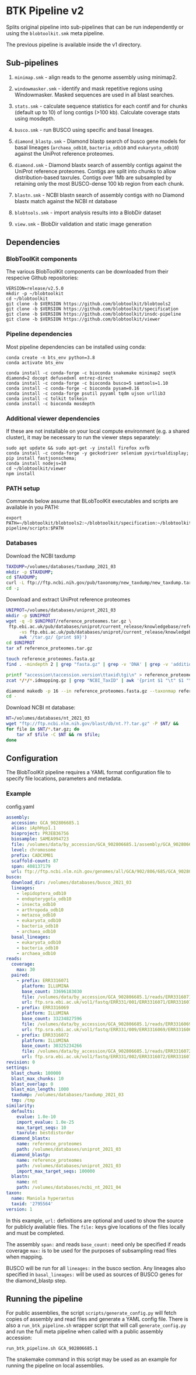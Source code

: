 # BTK Pipeline v2

Splits original pipeline into sub-pipelines that can be run independently or using the `blobtoolkit.smk` meta pipeline.

The previous pipeline is available inside the v1 directory.

## Sub-pipelines

1. `minimap.smk` - align reads to the genome assembly using minimap2.

1. `windowmasker.smk` - identify and mask repetitive regions using Windowmasker. Masked sequences are used in all blast searches.

1. `stats.smk` - calculate sequence statistics for each contif and for chunks (default up to 10) of long contigs (>100 kb). Calculate coverage stats using mosdepth.

1. `busco.smk` - run BUSCO using specific and basal lineages.

1. `diamond_blastp.smk` - Diamond blastp search of busco gene models for basal lineages (`archaea_odb10`, `bacteria_odb10` and `eukaryota_odb10`) against the UniProt reference proteomes.

1. `diamond.smk` - Diamond blastx search of assembly contigs against the UniProt reference proteomes. Contigs are split into chunks to allow distribution-based taxrules. Contigs over 1Mb are subsampled by retaining only the most BUSCO-dense 100 kb region from each chunk. 

1. `blastn.smk` - NCBI blastn search of assembly contigs with no Diamond blastx match against the NCBI nt database

1. `blobtools.smk` - import analysis results into a BlobDir dataset

1. `view.smk` - BlobDir validation and static image generation


## Dependencies

### BlobToolKit components
The various BlobToolKit components can be downloaded from their respecive Github repositories:
```
VERSION=release/v2.5.0
mkdir -p ~/blobtoolkit
cd ~/blobtoolkit
git clone -b $VERSION https://github.com/blobtoolkit/blobtools2
git clone -b $VERSION https://github.com/blobtoolkit/specification
git clone -b $VERSION https://github.com/blobtoolkit/insdc-pipeline
git clone -b $VERSION https://github.com/blobtoolkit/viewer
```

### Pipeline dependencies
Most pipeline dependencies can be installed using conda:
```
conda create -n bts_env python=3.8
conda activate bts_env

conda install -c conda-forge -c bioconda snakemake minimap2 seqtk diamond=2 docopt defusedxml entrez-direct
conda install -c conda-forge -c bioconda busco=5 samtools=1.10
conda install -c conda-forge -c bioconda pysam=0.16
conda install -c conda-forge psutil pyyaml tqdm ujson urllib3
conda install -c tolkit tolkein
conda install -c bioconda mosdepth
```

### Additional viewer dependencies
If these are not installable on your local compute environment (e.g. a shared cluster), it may be necessary to run the viewer steps separately:
```
sudo apt update && sudo apt-get -y install firefox xvfb
conda install -c conda-forge -y geckodriver selenium pyvirtualdisplay;
pip install fastjsonschema;
conda install nodejs=10
cd ~/blobtoolkit/viewer
npm install
```

### PATH setup
Commands below assume that BLobToolKit executables and scripts are available in you PATH:
```
export PATH=~/blobtoolkit/blobtools2:~/blobtoolkit/specification:~/blobtoolkit/insdc-pipeline/scripts:$PATH
```

### Databases
Download the NCBI taxdump
```bash
TAXDUMP=/volumes/databases/taxdump_2021_03
mkdir -p $TAXDUMP;
cd $TAXDUMP;
curl -L ftp://ftp.ncbi.nih.gov/pub/taxonomy/new_taxdump/new_taxdump.tar.gz | tar xzf -;
cd -;
```

Download and extract UniProt reference proteomes
```bash
UNIPROT=/volumes/databases/uniprot_2021_03
mkdir -p $UNIPROT
wget -q -O $UNIPROT/reference_proteomes.tar.gz \
 ftp.ebi.ac.uk/pub/databases/uniprot/current_release/knowledgebase/reference_proteomes/$(curl \
     -vs ftp.ebi.ac.uk/pub/databases/uniprot/current_release/knowledgebase/reference_proteomes/ 2>&1 | \
     awk '/tar.gz/ {print $9}')
cd $UNIPROT
tar xf reference_proteomes.tar.gz

touch reference_proteomes.fasta.gz
find . -mindepth 2 | grep "fasta.gz" | grep -v 'DNA' | grep -v 'additional' | xargs cat >> reference_proteomes.fasta.gz

printf "accession\taccession.version\ttaxid\tgi\n" > reference_proteomes.taxid_map
zcat */*/*.idmapping.gz | grep "NCBI_TaxID" | awk '{print $1 "\t" $1 "\t" $3 "\t" 0}' >> reference_proteomes.taxid_map

diamond makedb -p 16 --in reference_proteomes.fasta.gz --taxonmap reference_proteomes.taxid_map --taxonnodes $TAXDUMP/nodes.dmp --taxonnames $TAXDUMP/names.dmp -d reference_proteomes.dmnd
cd -
```

Download NCBI nt database:
```bash
NT=/volumes/databases/nt_2021_03
wget "ftp://ftp.ncbi.nlm.nih.gov/blast/db/nt.??.tar.gz" -P $NT/ &&
for file in $NT/*.tar.gz; do
    tar xf $file -C $NT && rm $file;
done
```

## Configuration
The BlobToolKit pipeline requires a YAML format configuration file to specify file locations, parameters and metadata.

### Example

config.yaml
```yaml
assembly:
  accession: GCA_902806685.1
  alias: iAphHyp1.1
  bioproject: PRJEB36756
  biosample: SAMEA994723
  file: /volumes/data/by_accession/GCA_902806685.1/assembly/GCA_902806685.1.fasta.gz
  level: chromosome
  prefix: CADCXM01
  scaffold-count: 87
  span: 408137179
  url: ftp://ftp.ncbi.nlm.nih.gov/genomes/all/GCA/902/806/685/GCA_902806685.1_iAphHyp1.1/GCA_902806685.1_iAphHyp1.1_genomic.fna.gz
busco:
  download_dir: /volumes/databases/busco_2021_03
  lineages:
    - lepidoptera_odb10
    - endopterygota_odb10
    - insecta_odb10
    - arthropoda_odb10
    - metazoa_odb10
    - eukaryota_odb10
    - bacteria_odb10
    - archaea_odb10
  basal_lineages:
    - eukaryota_odb10
    - bacteria_odb10
    - archaea_odb10
reads:
  coverage:
    max: 30
  paired:
    - prefix: ERR3316071
      platform: ILLUMINA
      base_count: 33696183030
      file: /volumes/data/by_accession/GCA_902806685.1/reads/ERR3316071_1.fastq.gz;/volumes/data/by_accession/GCA_902806685.1/reads/ERR3316071_2.fastq.gz
      url: ftp.sra.ebi.ac.uk/vol1/fastq/ERR331/001/ERR3316071/ERR3316071_1.fastq.gz;ftp.sra.ebi.ac.uk/vol1/fastq/ERR331/001/ERR3316071/ERR3316071_2.fastq.gz
    - prefix: ERR3316069
      platform: ILLUMINA
      base_count: 33234827596
      file: /volumes/data/by_accession/GCA_902806685.1/reads/ERR3316069_1.fastq.gz;/volumes/data/by_accession/GCA_902806685.1/reads/ERR3316069_2.fastq.gz
      url: ftp.sra.ebi.ac.uk/vol1/fastq/ERR331/009/ERR3316069/ERR3316069_1.fastq.gz;ftp.sra.ebi.ac.uk/vol1/fastq/ERR331/009/ERR3316069/ERR3316069_2.fastq.gz
    - prefix: ERR3316072
      platform: ILLUMINA
      base_count: 30325234266
      file: /volumes/data/by_accession/GCA_902806685.1/reads/ERR3316072_1.fastq.gz;/volumes/data/by_accession/GCA_902806685.1/reads/ERR3316072_2.fastq.gz
      url: ftp.sra.ebi.ac.uk/vol1/fastq/ERR331/002/ERR3316072/ERR3316072_1.fastq.gz;ftp.sra.ebi.ac.uk/vol1/fastq/ERR331/002/ERR3316072/ERR3316072_2.fastq.gz
revision: 0
settings:
  blast_chunk: 100000
  blast_max_chunks: 10
  blast_overlap: 0
  blast_min_length: 1000
  taxdump: /volumes/databases/taxdump_2021_03
  tmp: /tmp
similarity:
  defaults:
    evalue: 1.0e-10
    import_evalue: 1.0e-25
    max_target_seqs: 10
    taxrule: bestdistorder
  diamond_blastx:
    name: reference_proteomes
    path: /volumes/databases/uniprot_2021_03
  diamond_blastp:
    name: reference_proteomes
    path: /volumes/databases/uniprot_2021_03
    import_max_target_seqs: 100000
  blastn:
    name: nt
    path: /volumes/databases/ncbi_nt_2021_04
taxon:
  name: Maniola hyperantus
  taxid: '2795564'
version: 1
```

In this example, `url:` definitions are optional and used to show the source for publicly available files. The `file:` keys give locations of the files locally and must be completed.

The assembly `span:` and reads `base_count:` need only be specified if reads coverage `max:` is to be used for the purposes of subsampling read files when mapping.

BUSCO will be run for all `lineages:` in the busco section. Any lineages also specified in `basal_lineages:` will be used as sources of BUSCO genes for the diamond_blastp step. 

## Running the pipeline

For public assemblies, the script `scripts/generate_config.py` will fetch copies of assembly and read files and generate a YAML config file. There is also a `run_btk_pipeline.sh` wrapper script that will call `generate_config.py` and run the full meta pipeline when called with a public assembly accession:

```
run_btk_pipeline.sh GCA_902806685.1
```

The snakemake command in this script may be used as an example for running the pipeline on local assemblies.
